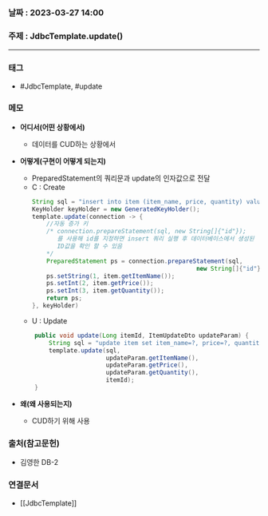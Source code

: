 ### 날짜 : 2023-03-27 14:00
### 주제 : JdbcTemplate.update()
---
### 태그
* #JdbcTemplate, #update

### 메모
* **어디서(어떤 상황에서)**
	* 데이터를 CUD하는 상황에서
	
* **어떻게(구현이 어떻게 되는지)**
	* PreparedStatement의 쿼리문과 update의 인자값으로 전달
	* C : Create
		``` java
		String sql = "insert into item (item_name, price, quantity) values (?, ?, ?)";
		KeyHolder keyHolder = new GeneratedKeyHolder(); 
		template.update(connection -> { 
			//자동 증가 키 
			/* connection.prepareStatement(sql, new String[]{"id"});
			   를 사용해 id를 지정하면 insert 쿼리 실행 후 데이터베이스에서 생성된 
			   ID값을 확인 할 수 있음
			*/
			PreparedStatement ps = connection.prepareStatement(sql, 
												      new String[]{"id"});
			ps.setString(1, item.getItemName()); 
			ps.setInt(2, item.getPrice()); 
			ps.setInt(3, item.getQuantity()); 
			return ps; 
		}, keyHolder)
	   ```
	* U : Update
	```java
		public void update(Long itemId, ItemUpdateDto updateParam) { 
			String sql = "update item set item_name=?, price=?, quantity=? where id=?";
			template.update(sql, 
							updateParam.getItemName(), 
						    updateParam.getPrice(), 
						    updateParam.getQuantity(), 
						    itemId); 
		}
	```

* **왜(왜 사용되는지)**
	* CUD하기 위해 사용

### 출처(참고문헌)
-  김영한 DB-2

### 연결문서
- [[JdbcTemplate]]